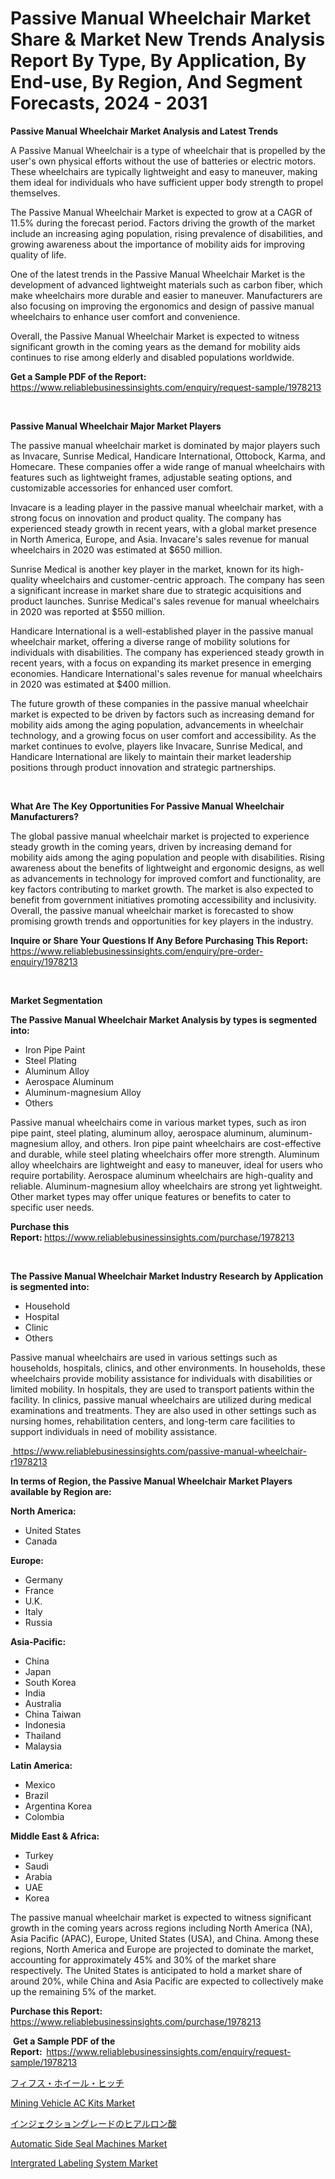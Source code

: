 <p><h1>Passive Manual Wheelchair Market Share & Market New Trends Analysis Report By Type, By Application, By End-use, By Region, And Segment Forecasts, 2024 - 2031</h1></p><p><strong>Passive Manual Wheelchair Market Analysis and Latest Trends</strong></p>
<p><p>A Passive Manual Wheelchair is a type of wheelchair that is propelled by the user's own physical efforts without the use of batteries or electric motors. These wheelchairs are typically lightweight and easy to maneuver, making them ideal for individuals who have sufficient upper body strength to propel themselves.</p><p>The Passive Manual Wheelchair Market is expected to grow at a CAGR of 11.5% during the forecast period. Factors driving the growth of the market include an increasing aging population, rising prevalence of disabilities, and growing awareness about the importance of mobility aids for improving quality of life.</p><p>One of the latest trends in the Passive Manual Wheelchair Market is the development of advanced lightweight materials such as carbon fiber, which make wheelchairs more durable and easier to maneuver. Manufacturers are also focusing on improving the ergonomics and design of passive manual wheelchairs to enhance user comfort and convenience.</p><p>Overall, the Passive Manual Wheelchair Market is expected to witness significant growth in the coming years as the demand for mobility aids continues to rise among elderly and disabled populations worldwide.</p></p>
<p><strong>Get a Sample PDF of the Report:&nbsp;</strong> <a href="https://www.reliablebusinessinsights.com/enquiry/request-sample/1978213">https://www.reliablebusinessinsights.com/enquiry/request-sample/1978213</a></p>
<p>&nbsp;</p>
<p><strong>Passive Manual Wheelchair Major Market Players</strong></p>
<p><p>The passive manual wheelchair market is dominated by major players such as Invacare, Sunrise Medical, Handicare International, Ottobock, Karma, and Homecare. These companies offer a wide range of manual wheelchairs with features such as lightweight frames, adjustable seating options, and customizable accessories for enhanced user comfort.</p><p>Invacare is a leading player in the passive manual wheelchair market, with a strong focus on innovation and product quality. The company has experienced steady growth in recent years, with a global market presence in North America, Europe, and Asia. Invacare's sales revenue for manual wheelchairs in 2020 was estimated at $650 million.</p><p>Sunrise Medical is another key player in the market, known for its high-quality wheelchairs and customer-centric approach. The company has seen a significant increase in market share due to strategic acquisitions and product launches. Sunrise Medical's sales revenue for manual wheelchairs in 2020 was reported at $550 million.</p><p>Handicare International is a well-established player in the passive manual wheelchair market, offering a diverse range of mobility solutions for individuals with disabilities. The company has experienced steady growth in recent years, with a focus on expanding its market presence in emerging economies. Handicare International's sales revenue for manual wheelchairs in 2020 was estimated at $400 million.</p><p>The future growth of these companies in the passive manual wheelchair market is expected to be driven by factors such as increasing demand for mobility aids among the aging population, advancements in wheelchair technology, and a growing focus on user comfort and accessibility. As the market continues to evolve, players like Invacare, Sunrise Medical, and Handicare International are likely to maintain their market leadership positions through product innovation and strategic partnerships.</p></p>
<p>&nbsp;</p>
<p><strong>What Are The Key Opportunities For Passive Manual Wheelchair Manufacturers?</strong></p>
<p><p>The global passive manual wheelchair market is projected to experience steady growth in the coming years, driven by increasing demand for mobility aids among the aging population and people with disabilities. Rising awareness about the benefits of lightweight and ergonomic designs, as well as advancements in technology for improved comfort and functionality, are key factors contributing to market growth. The market is also expected to benefit from government initiatives promoting accessibility and inclusivity. Overall, the passive manual wheelchair market is forecasted to show promising growth trends and opportunities for key players in the industry.</p></p>
<p><strong>Inquire or Share Your Questions If Any Before Purchasing This Report:</strong> <a href="https://www.reliablebusinessinsights.com/enquiry/pre-order-enquiry/1978213">https://www.reliablebusinessinsights.com/enquiry/pre-order-enquiry/1978213</a></p>
<p>&nbsp;</p>
<p><strong>Market Segmentation</strong></p>
<p><strong>The Passive Manual Wheelchair Market Analysis by types is segmented into:</strong></p>
<p><ul><li>Iron Pipe Paint</li><li>Steel Plating</li><li>Aluminum Alloy</li><li>Aerospace Aluminum</li><li>Aluminum-magnesium Alloy</li><li>Others</li></ul></p>
<p><p>Passive manual wheelchairs come in various market types, such as iron pipe paint, steel plating, aluminum alloy, aerospace aluminum, aluminum-magnesium alloy, and others. Iron pipe paint wheelchairs are cost-effective and durable, while steel plating wheelchairs offer more strength. Aluminum alloy wheelchairs are lightweight and easy to maneuver, ideal for users who require portability. Aerospace aluminum wheelchairs are high-quality and reliable. Aluminum-magnesium alloy wheelchairs are strong yet lightweight. Other market types may offer unique features or benefits to cater to specific user needs.</p></p>
<p><strong>Purchase this Report:&nbsp;</strong><a href="https://www.reliablebusinessinsights.com/purchase/1978213">https://www.reliablebusinessinsights.com/purchase/1978213</a></p>
<p>&nbsp;</p>
<p><strong>The Passive Manual Wheelchair Market Industry Research by Application is segmented into:</strong></p>
<p><ul><li>Household</li><li>Hospital</li><li>Clinic</li><li>Others</li></ul></p>
<p><p>Passive manual wheelchairs are used in various settings such as households, hospitals, clinics, and other environments. In households, these wheelchairs provide mobility assistance for individuals with disabilities or limited mobility. In hospitals, they are used to transport patients within the facility. In clinics, passive manual wheelchairs are utilized during medical examinations and treatments. They are also used in other settings such as nursing homes, rehabilitation centers, and long-term care facilities to support individuals in need of mobility assistance.</p></p>
<p><a href="https://www.reliablebusinessinsights.com/passive-manual-wheelchair-r1978213">&nbsp;https://www.reliablebusinessinsights.com/passive-manual-wheelchair-r1978213</a></p>
<p><strong>In terms of Region, the Passive Manual Wheelchair Market Players available by Region are:</strong></p>
<p>
    <p> <strong> North America: </strong>
        <ul>
            <li>United States</li>
            <li>Canada</li>
        </ul>
        </p> 
    <p> <strong> Europe: </strong>
        <ul>
            <li>Germany</li>
            <li>France</li>
            <li>U.K.</li>
            <li>Italy</li>
            <li>Russia</li>
        </ul>
        </p> 
    <p> <strong> Asia-Pacific: </strong>
        <ul>
            <li>China</li>
            <li>Japan</li>
            <li>South Korea</li>
            <li>India</li>
            <li>Australia</li>
            <li>China Taiwan</li>
            <li>Indonesia</li>
            <li>Thailand</li>
            <li>Malaysia</li>
        </ul>
        </p> 
    <p> <strong> Latin America: </strong>
        <ul>
            <li>Mexico</li>
            <li>Brazil</li>
            <li>Argentina Korea</li>
            <li>Colombia</li>
        </ul>
        </p> 
    <p> <strong> Middle East & Africa: </strong>
        <ul>
            <li>Turkey</li>
            <li>Saudi</li>
            <li>Arabia</li>
            <li>UAE</li>
            <li>Korea</li>
        </ul>
    </p>
    </p>
<p><p>The passive manual wheelchair market is expected to witness significant growth in the coming years across regions including North America (NA), Asia Pacific (APAC), Europe, United States (USA), and China. Among these regions, North America and Europe are projected to dominate the market, accounting for approximately 45% and 30% of the market share respectively. The United States is anticipated to hold a market share of around 20%, while China and Asia Pacific are expected to collectively make up the remaining 5% of the market.</p></p>
<p><strong>Purchase this Report: </strong><a href="https://www.reliablebusinessinsights.com/purchase/1978213">https://www.reliablebusinessinsights.com/purchase/1978213</a></p>
<p>&nbsp;<strong>Get a Sample PDF of the Report:&nbsp;&nbsp;</strong><a href="https://www.reliablebusinessinsights.com/enquiry/request-sample/1978213">https://www.reliablebusinessinsights.com/enquiry/request-sample/1978213</a></p>
<p><strong></strong></p>
<p><p><a href="https://github.com/DwightHuels1/Market-Research-Report-List-1/blob/main/5501855170320.md">フィフス・ホイール・ヒッチ</a></p><p><a href="https://github.com/globismark/Market-Research-Report-List-4/blob/main/mining-vehicle-ac-kits-market.md">Mining Vehicle AC Kits Market</a></p><p><a href="https://github.com/tanyaali3/Market-Research-Report-List-2/blob/main/3198485170319.md">インジェクショングレードのヒアルロン酸</a></p><p><a href="https://issuu.com/reportprime-2/docs/automatic-side-seal-machines-market-size-2030.pptx">Automatic Side Seal Machines Market</a></p><p><a href="https://github.com/prosalinda88/Market-Research-Report-List-5/blob/main/intergrated-labeling-system-market.md">Intergrated Labeling System Market</a></p></p>